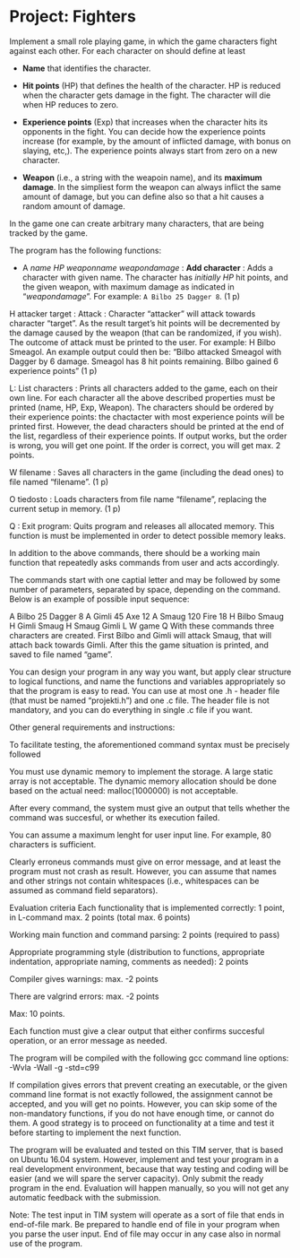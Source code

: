 # Project: Fighters

Implement a small role playing game, in which the game characters fight against each other. For each character on should define at least

* **Name** that identifies the character.

* **Hit points** (HP) that defines the health of the character. HP is reduced when the character gets damage in the fight. The character will die when HP reduces to zero.

* **Experience points** (Exp) that increases when the character hits its opponents in the fight. You can decide how the experience points increase (for example, by the amount of inflicted damage, with bonus on slaying, etc,). The experience points always start from zero on a new character.

* **Weapon** (i.e., a string with the weapoin name), and its **maximum damage**. In the simpliest form the weapon can always inflict the same amount of damage, but you can define also so that a hit causes a random amount of damage.

In the game one can create arbitrary many characters, that are being tracked by the game.

The program has the following functions:

* A *name HP weaponname weapondamage* : **Add character** : Adds a character with given name. The character has *initially HP* hit points, and the given weapon, with maximum damage as indicated in “*weapondamage*”. For example: `A Bilbo 25 Dagger 8`. (1 p)

H attacker target : Attack : Character “attacker” will attack towards character “target”. As the result target’s hit points will be decremented by the damage caused by the weapon (that can be randomized, if you wish). The outcome of attack must be printed to the user. For example: H Bilbo Smeagol. An example output could then be: “Bilbo attacked Smeagol with Dagger by 6 damage. Smeagol has 8 hit points remaining. Bilbo gained 6 experience points” (1 p)

L: List characters : Prints all characters added to the game, each on their own line. For each character all the above described properties must be printed (name, HP, Exp, Weapon). The characters should be ordered by their experience points: the chactacter with most experience points will be printed first. However, the dead characters should be printed at the end of the list, regardless of their experience points. If output works, but the order is wrong, you will get one point. If the order is correct, you will get max. 2 points.

W filename : Saves all characters in the game (including the dead ones) to file named “filename”. (1 p)

O tiedosto : Loads characters from file name “filename”, replacing the current setup in memory. (1 p)

Q : Exit program: Quits program and releases all allocated memory. This function is must be implemented in order to detect possible memory leaks.

In addition to the above commands, there should be a working main function that repeatedly asks commands from user and acts accordingly.

The commands start with one captial letter and may be followed by some number of parameters, separated by space, depending on the command. Below is an example of possible input sequence:

A Bilbo 25 Dagger 8
A Gimli 45 Axe 12
A Smaug 120 Fire 18
H Bilbo Smaug
H Gimli Smaug
H Smaug Gimli
L
W game
Q
With these commands three characters are created. First Bilbo and Gimli will attack Smaug, that will attach back towards Gimli. After this the game situation is printed, and saved to file named “game”.

You can design your program in any way you want, but apply clear structure to logical functions, and name the functions and variables appropriately so that the program is easy to read. You can use at most one .h - header file (that must be named “projekti.h”) and one .c file. The header file is not mandatory, and you can do everything in single .c file if you want.

Other general requirements and instructions:

To facilitate testing, the aforementioned command syntax must be precisely followed

You must use dynamic memory to implement the storage. A large static array is not acceptable. The dynamic memory allocation should be done based on the actual need: malloc(1000000) is not acceptable.

After every command, the system must give an output that tells whether the command was succesful, or whether its execution failed.

You can assume a maximum lenght for user input line. For example, 80 characters is sufficient.

Clearly erroneus commands must give on error message, and at least the program must not crash as result. However, you can assume that names and other strings not contain whitespaces (i.e., whitespaces can be assumed as command field separators).

Evaluation criteria
Each functionality that is implemented correctly: 1 point, in L-command max. 2 points (total max. 6 points)

Working main function and command parsing: 2 points (required to pass)

Appropriate programming style (distribution to functions, appropriate indentation, appropriate naming, comments as needed): 2 points

Compiler gives warnings: max. -2 points

There are valgrind errors: max. -2 points

Max: 10 points.

Each function must give a clear output that either confirms succesful operation, or an error message as needed.

The program will be compiled with the following gcc command line options: -Wvla -Wall -g -std=c99

If compilation gives errors that prevent creating an executable, or the given command line format is not exactly followed, the assignment cannot be accepted, and you will get no points. However, you can skip some of the non-mandatory functions, if you do not have enough time, or cannot do them. A good strategy is to proceed on functionality at a time and test it before starting to implement the next function.

The program will be evaluated and tested on this TIM server, that is based on Ubuntu 16.04 system. However, implement and test your program in a real development environment, because that way testing and coding will be easier (and we will spare the server capacity). Only submit the ready program in the end. Evaluation will happen manually, so you will not get any automatic feedback with the submission.

Note: The test input in TIM system will operate as a sort of file that ends in end-of-file mark. Be prepared to handle end of file in your program when you parse the user input. End of file may occur in any case also in normal use of the program.
